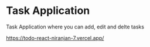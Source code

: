# Task Application
 
Task Application where you can add, edit and delte tasks

https://todo-react-niranjan-7.vercel.app/

